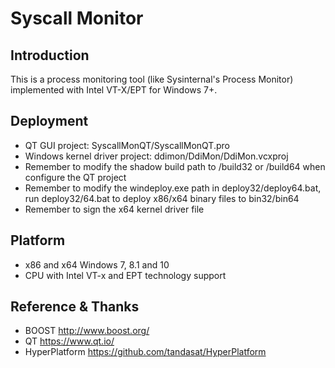 Syscall Monitor
==============

Introduction
-------------
This is a process monitoring tool (like Sysinternal's Process Monitor) implemented with Intel VT-X/EPT for Windows 7+.

Deployment
-------------
- QT GUI project: SyscallMonQT/SyscallMonQT.pro
- Windows kernel driver project: ddimon/DdiMon/DdiMon.vcxproj
- Remember to modify the shadow build path to /build32 or /build64 when configure the QT project
- Remember to modify the windeploy.exe path in deploy32/deploy64.bat, run deploy32/64.bat to deploy x86/x64 binary files to bin32/bin64
- Remember to sign the x64 kernel driver file

Platform
--------------------
- x86 and x64 Windows 7, 8.1 and 10
- CPU with Intel VT-x and EPT technology support

Reference & Thanks
--------------------
- BOOST http://www.boost.org/
- QT https://www.qt.io/
- HyperPlatform https://github.com/tandasat/HyperPlatform